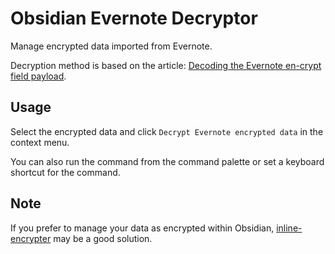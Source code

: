 # Obsidian Evernote Decryptor

Manage encrypted data imported from Evernote.

Decryption method is based on the article: [Decoding the Evernote en-crypt field payload](https://soundly.me/decoding-the-Evernote-en-crypt-field-payload/).

## Usage

Select the encrypted data and click `Decrypt Evernote encrypted data`
in the context menu.

You can also run the command from the command palette or set a keyboard
shortcut for the command.

## Note

If you prefer to manage your data as encrypted within Obsidian,
[inline-encrypter](https://github.com/solargate/obsidian-inline-encrypter)
may be a good solution.
